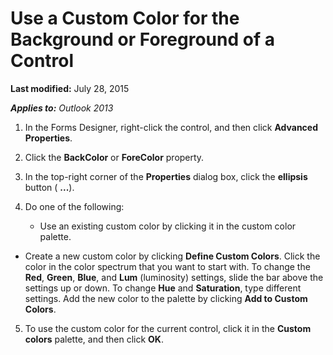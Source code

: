 
# Use a Custom Color for the Background or Foreground of a Control

 **Last modified:** July 28, 2015

 _**Applies to:** Outlook 2013_

1. In the Forms Designer, right-click the control, and then click  **Advanced Properties**. 
    
2. Click the  **BackColor** or **ForeColor** property.
    
3. In the top-right corner of the  **Properties** dialog box, click the **ellipsis** button ( **...**). 
    
4. Do one of the following: 
    
      - Use an existing custom color by clicking it in the custom color palette.
    
  - Create a new custom color by clicking  **Define Custom Colors**. Click the color in the color spectrum that you want to start with. To change the  **Red**,  **Green**,  **Blue**, and  **Lum** (luminosity) settings, slide the bar above the settings up or down. To change **Hue** and **Saturation**, type different settings. Add the new color to the palette by clicking  **Add to Custom Colors**.
    
5. To use the custom color for the current control, click it in the  **Custom colors** palette, and then click **OK**.
    
